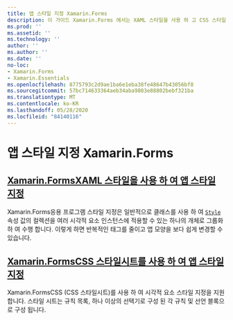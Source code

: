 ```yaml
---
title: 앱 스타일 지정 Xamarin.Forms
description: 이 가이드 Xamarin.Forms 에서는 XAML 스타일을 사용 하 고 CSS 스타일시트를 사용 하 여 응용 프로그램의 스타일을 만드는 방법을 설명 합니다.
ms.prod: ''
ms.assetid: ''
ms.technology: ''
author: ''
ms.author: ''
ms.date: ''
no-loc:
- Xamarin.Forms
- Xamarin.Essentials
ms.openlocfilehash: 8775793c2d9ae1ba6e1eba38fe48647b43056bf8
ms.sourcegitcommit: 57bc714633364aeb34aba9803e88802bebf321ba
ms.translationtype: MT
ms.contentlocale: ko-KR
ms.lasthandoff: 05/28/2020
ms.locfileid: "84140116"
---
```

# <a name="styling-xamarinforms-apps"></a>앱 스타일 지정 Xamarin.Forms

## <a name="styling-xamarinforms-apps-using-xaml-stylesxamlindexmd"></a>[Xamarin.FormsXAML 스타일을 사용 하 여 앱 스타일 지정](xaml/index.md)

Xamarin.Forms응용 프로그램 스타일 지정은 일반적으로 클래스를 사용 하 여 [`Style`](xref:Xamarin.Forms.Style) 속성 값의 컬렉션을 여러 시각적 요소 인스턴스에 적용할 수 있는 하나의 개체로 그룹화 하 여 수행 합니다. 이렇게 하면 반복적인 태그를 줄이고 앱 모양을 보다 쉽게 변경할 수 있습니다.

## <a name="styling-xamarinforms-apps-using-cascading-style-sheetscssindexmd"></a>[Xamarin.FormsCSS 스타일시트를 사용 하 여 앱 스타일 지정](css/index.md)

Xamarin.FormsCSS (CSS 스타일시트)를 사용 하 여 시각적 요소 스타일 지정을 지원 합니다. 스타일 시트는 규칙 목록, 하나 이상의 선택기로 구성 된 각 규칙 및 선언 블록으로 구성 됩니다.
